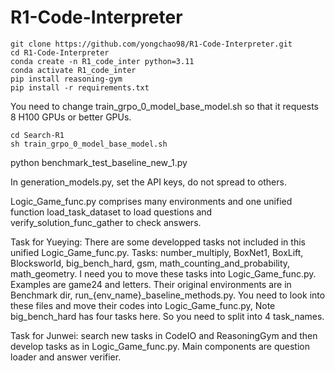 # R1-Code-Interpreter

```
git clone https://github.com/yongchao98/R1-Code-Interpreter.git
cd R1-Code-Interpreter
conda create -n R1_code_inter python=3.11
conda activate R1_code_inter
pip install reasoning-gym
pip install -r requirements.txt
```

You need to change train_grpo_0_model_base_model.sh so that it requests 8 H100 GPUs or better GPUs.
```
cd Search-R1
sh train_grpo_0_model_base_model.sh
```

python benchmark_test_baseline_new_1.py

In generation_models.py, set the API keys, do not spread to others.

Logic_Game_func.py comprises many environments and one unified function load_task_dataset to load questions and verify_solution_func_gather to check answers.

Task for Yueying: There are some developped tasks not included in this unified Logic_Game_func.py. Tasks: number_multiply, BoxNet1, BoxLift, Blocksworld, big_bench_hard, gsm, math_counting_and_probability, math_geometry. I need you to move these tasks into Logic_Game_func.py. Examples are game24 and letters. Their original environments are in Benchmark dir, run_{env_name}_baseline_methods.py. You need to look into these files and move their codes into Logic_Game_func.py, Note big_bench_hard has four tasks here. So you need to split into 4 task_names.

Task for Junwei: search new tasks in CodeIO and ReasoningGym and then develop tasks as in Logic_Game_func.py. Main components are question loader and answer verifier.
